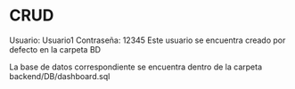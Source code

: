 # CRUD

Usuario: Usuario1
Contraseña: 12345
Este usuario se encuentra creado por defecto en la carpeta BD

La base de datos correspondiente se encuentra dentro de la carpeta backend/DB/dashboard.sql
